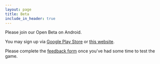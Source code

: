 ```yaml
---
layout: page
title: Beta
include_in_header: true
---
```


Please join our Open Beta on Android.

You may sign up via [Google Play Store](https://play.google.com/store/apps/details?id=com.LukaszDziedziczak.GalacticVentures) or [this website](https://play.google.com/apps/testing/com.LukaszDziedziczak.GalacticVentures).

Please complete the [feedback form](https://forms.gle/uDS9jdPgtfDi1i768) once you've had some time to test the game.
